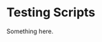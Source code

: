 [title]: # (Testing Scripts)
[tags]: # (XXX)
[priority]: # (3072)
# Testing Scripts
Something here.

